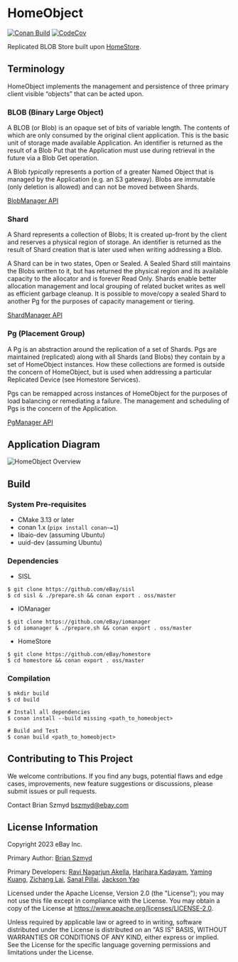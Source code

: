 # HomeObject
[![Conan Build](https://github.com/eBay/homeobject/actions/workflows/conan_build.yml/badge.svg?branch=main)](https://github.com/eBay/homeobject/actions/workflows/conan_build.yml)
[![CodeCov](https://codecov.io/gh/eBay/HomeObject/branch/main/graph/badge.svg)](https://codecov.io/gh/eBay/HomeObject)

Replicated BLOB Store built upon [HomeStore](https://github.com/eBay/HomeStore).

## Terminology
HomeObject implements the management and persistence of three primary client visible “objects” that can be acted upon.

### BLOB (Binary Large Object)
A BLOB (or Blob) is an opaque set of bits of variable length. The contents of which are only consumed by the original
client application. This is the basic unit of storage made available Application. An identifier is returned as the
result of a Blob Put that the Application must use during retrieval in the future via a Blob Get operation.

A Blob *typically* represents a portion of a greater Named Object that is managed by the Application (e.g. an S3
gateway). Blobs are immutable (only deletion is allowed) and can not be moved between Shards.

[BlobManager API](https://github.com/eBay/HomeObject/blob/main/src/include/homeobject/blob_manager.hpp)

### Shard
A Shard represents a collection of Blobs; It is created up-front by the client and reserves a physical region of
storage. An identifier is returned as the result of Shard creation that is later used when writing addressing a Blob.

A Shard can be in two states, Open or Sealed. A Sealed Shard still maintains the Blobs written to it, but has returned
the physical region and its available capacity to the allocator and is forever Read Only. Shards enable better
allocation management and local grouping of related bucket writes as well as efficient garbage cleanup. It is possible
to move/copy a sealed Shard to another Pg for the purposes of capacity management or tiering.

[ShardManager API](https://github.com/eBay/HomeObject/blob/main/src/include/homeobject/shard_manager.hpp)

### Pg (Placement Group)
A Pg is an abstraction around the replication of a set of Shards. Pgs are maintained (replicated) along with all Shards
(and Blobs) they contain by a set of HomeObject instances. How these collections are formed is outside the concern of
HomeObject, but is used when addressing a particular Replicated Device (see Homestore Services).

Pgs can be remapped across instances of HomeObject for the purposes of load balancing or remediating a failure. The
management and scheduling of Pgs is the concern of the Application.

[PgManager API](https://github.com/eBay/HomeObject/blob/main/src/include/homeobject/pg_manager.hpp)

## Application Diagram

![HomeObject Overview](docs/imgs/homeobject.png)

## Build

### System Pre-requisites
* CMake 3.13 or later
* conan 1.x (`pipx install conan~=1`)
* libaio-dev (assuming Ubuntu)
* uuid-dev (assuming Ubuntu)

### Dependencies
* SISL
```
$ git clone https://github.com/eBay/sisl
$ cd sisl & ./prepare.sh && conan export . oss/master
```

* IOManager
```
$ git clone https://github.com/eBay/iomanager
$ cd iomanager & ./prepare.sh && conan export . oss/master
```

* HomeStore
```
$ git clone https://github.com/eBay/homestore
$ cd homestore && conan export . oss/master
```

### Compilation
```
$ mkdir build
$ cd build

# Install all dependencies
$ conan install --build missing <path_to_homeobject>

# Build and Test
$ conan build <path_to_homeobject>
```

## Contributing to This Project
We welcome contributions. If you find any bugs, potential flaws and edge cases, improvements, new feature suggestions or
discussions, please submit issues or pull requests.

Contact
Brian Szmyd bszmyd@ebay.com

## License Information
Copyright 2023 eBay Inc.

Primary Author: [Brian Szmyd](https://github.com/szmyd)

Primary Developers:
[Ravi Nagarjun Akella](https://github.com/raakella1),
[Harihara Kadayam](https://github.com/hkadayam),
[Yaming Kuang](https://github.com/yamingk),
[Zichang Lai](https://github.com/zichanglai),
[Sanal Pillai](https://github.com/sanebay),
[Jackson Yao](https://github.com/JacksonYao287)

Licensed under the Apache License, Version 2.0 (the "License"); you may not use this file except in compliance with the
License. You may obtain a copy of the License at https://www.apache.org/licenses/LICENSE-2.0.

Unless required by applicable law or agreed to in writing, software distributed under the License is distributed on an
"AS IS" BASIS, WITHOUT WARRANTIES OR CONDITIONS OF ANY KIND, either express or implied. See the License for the specific
language governing permissions and limitations under the License. 
